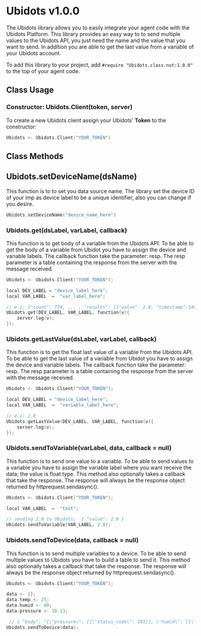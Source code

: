 # Ubidots v1.0.0

The Ubidots library allows you to easily integrate your agent code with the Ubidots Platform. This library provides an easy way to to send multiple values to the Ubidots API, you just need the name and the value that you want to send. In addition you are able to get the last value from a variable of your Ubidots account.

To add this library to your project, add ```#require "Ubidots.class.nut:1.0.0"```  to the top of your agent code.

##  Class Usage 

### Constructor: Ubidots.Client(token, server)

To create a new Ubidots client assign your Ubidots' **Token** to the constructor:

```c
Ubidots <- Ubidots.Client("YOUR_TOKEN")
```

##  Class Methods 

## Ubidots.setDeviceName(dsName)

This function is to to set you data source name. The library set the device ID of your imp as device label to be a unique identifier, also you can change if you desire.

```c
Ubidots.setDeviceName("device_name_here")
```

### Ubidots.get(dsLabel, varLabel, callback)

This function is to get body of a variable from the Ubidots API. To be able to get the body of a variable from Ubidot you have to assign the device and variable labels. The callback function take the parameter: resp. The resp parameter is a table containing the response from the server with the  message received. 

```c
Ubidots <- Ubidots.Client("YOUR_TOKEN");

local DEV_LABEL = "device_label_here";
local VAR_LABEL  =  "var_label_here";

// e.i: {"count": 774, ... , "results": [{"value": 2.8, "timestamp":1490736636651, "context": {}}, ... ]}
Ubidots.get(DEV_LABEL, VAR_LABEL, function(v){
    server.log(v);
});
```

### Ubidots.getLastValue(dsLabel, varLabel, callback)

This function is to get the float last value of a variable from the Ubidots API. To be able to get the last value of a variable from Ubidot you have to assign the device and variable labels. The callback function take the parameter: resp. The resp parameter is a table containing the response from the server with the  message received. 


```c
Ubidots <- Ubidots.Client("YOUR_TOKEN");

local DEV_LABEL = "device_label_here";
local VAR_LABEL  =  "variable_label_here";

// e.i: 2.8
Ubidots.getLastValue(DEV_LABEL, VAR_LABEL, function(v){
    server.log(v);
});
```

### Ubidots.sendToVariable(varLabel, data, callback = null)

This function is to send one value to a variable. To be able to send values to a variable you have to assign the variable label where you want receive the data; the value is float type. This method also optionally takes a callback that take the response. The response will always be the response object returned by httprequest.sendasync(). 


```c
Ubidots <- Ubidots.Client("YOUR_TOKEN");

local VAR_LABEL  =  "test";

// sending 2.8 to Ubidots:  { "value": 2.8 }
Ubidots.sendToVariable(VAR_LABEL, 2.8); 
```


### Ubidots.sendToDevice(data, callback = null)

This function is to send multiple variables to a device. To be able to send multiple values to Ubidots you have to build a table to send it. This method also optionally takes a callback that take the response. The response will always be the response object returned by httprequest.sendasync(). 

```c
Ubidots <- Ubidots.Client("YOUR_TOKEN");

data <- {};
data.temp <- 25;
data.humid <- 40;
data.pressure <- 18.13;

 // { "body": "{\"pressure\": [{\"status_code\": 201}], \"humid\": [{\"status_code\": 201}], \"temp\": [{\"status_code\": 201}]}", "statuscode": 200, ... , "allow": "POST, OPTIONS", "vary": "Accept, Cookie" ...
Ubidots.sendToDevice(data);
```

